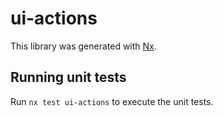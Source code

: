 # ui-actions

This library was generated with [Nx](https://nx.dev).

## Running unit tests

Run `nx test ui-actions` to execute the unit tests.
